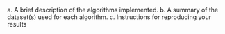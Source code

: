 a. A brief description of the algorithms implemented.
b. A summary of the dataset(s) used for each algorithm.
c. Instructions for reproducing your results